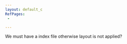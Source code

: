 ```yaml
---
layout: default_c
RefPages:
 - 

--- 
```


 We must have a index file otherwise layout is not applied?